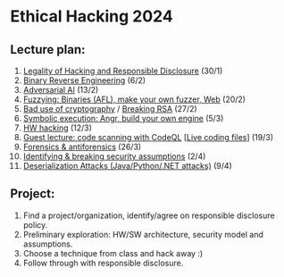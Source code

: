 # Ethical Hacking 2024

## Lecture plan:
1. [Legality of Hacking and Responsible Disclosure](1-responsible-disclosure.org) (30/1)
2. [Binary Reverse Engineering](2-reverse-engineering.org) (6/2)
3. [Adversarial AI](8-adversarial-ai.org) (13/2)
4. [Fuzzying: Binaries (AFL), make your own fuzzer, Web](5-fuzzying.org) (20/2)
5. [Bad use of cryptography](3-bad-crypto.pptx) / [Breaking RSA](3-breaking-rsa.org) (27/2)
6. [Symbolic execution: Angr, build your own engine](6-symbolic-execution.org) (5/3)
7. [HW hacking](7-hw-hacking.org) (12/3)
8. [Guest lecture: code scanning with CodeQL](talks/ITU-22-03-2023%20Guest%20Lecture%20on%20CodeQL.pdf) [[Live coding files](https://github.com/yoff/codeql/tree/lecture/itu-22-03-2023/misc/lecture-live-coding)] (19/3)
9. [Forensics & antiforensics](9-computer-forensics.pdf) (26/3)
10. [Identifying & breaking security assumptions](10-birdeye.org) (2/4)
11. [Deserialization Attacks (Java/Python/.NET attacks)](4-deserialization-attacks.org) (9/4)

## Project:
1. Find a project/organization, identify/agree on responsible disclosure policy.
2. Preliminary exploration: HW/SW architecture, security model and assumptions.
3. Choose a technique from class and hack away :)
4. Follow through with responsible disclosure.
